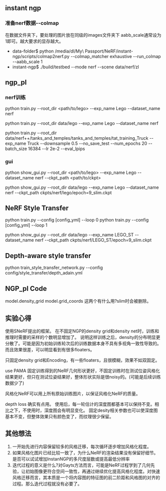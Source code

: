 ## instant ngp 
### 准备nerf数据--colmap
在数据文件夹下，要处理的图片放在同级的images文件夹下
aabb_scale通常设为1即可。越大要求的显存越大。
- data-folder$ python /media/dl/My\ Passport/NeRF/instant-ngp/scripts/colmap2nerf.py --colmap_matcher exhaustive --run_colmap --aabb_scale 1
- instant-ngp$ ./build/testbed --mode nerf --scene data/nerf/zl

## ngp_pl
### nerf训练
python train.py --root_dir <path/to/lego> --exp_name Lego --dataset_name nerf

python train.py --root_dir data/lego --exp_name Lego --dataset_name nerf

python train.py --root_dir data/nerf++/tanks_and_temples/tanks_and_temples/tat_training_Truck --exp_name Truck --downsample 0.5 --no_save_test --num_epochs 20 --batch_size 16384 --lr 2e-2 --eval_lpips

### gui
python show_gui.py --root_dir <path/to/lego> --exp_name Lego --dataset_name nerf --ckpt_path <path/to/ckpt>

python show_gui.py --root_dir data/lego --exp_name Lego --dataset_name nerf --ckpt_path ckpts/nerf/lego/epoch=9_slim.ckpt

## NeRF Style Transfer
python train.py --config [config_yml] --loop 0
python train.py --config [config_yml] --loop 1

python show_gui.py --root_dir data/lego --exp_name LEGO_ST --dataset_name nerf --ckpt_path ckpts/nerf/LEGO_ST/epoch=9_slim.ckpt

## Depth-aware style transfer
python train_style_transfer_network.py --config config/style_transfer/depth_adain.yml

## NGP_pl Code
model.density_grid 
model.grid_coords
这两个有什么用?slim时会被删除。

## 实验心得
使用SNeRF提出的框架。
在不固定NGP的density grid和density net时，训练和推理时需要的采样的个数明显增加了。
说明这样训练之后，density的分布明显更分散了。可能是因为初始训练轮次后的训练数据本身不具有多视角一致性导致的。而且效果很差，可以明显看到有很多floaters。

只固定density grid和Encoding，有一些floaters，且很模糊，效果不如双固定。

use PAMA
固定训练得到的NeRF几何形状更好，不固定训练时在测试位姿风格化结果更好，但只在测试位姿结果好，整体形状实际是很noisy的。(可能是后续训练数据少了)

风格化NeRF可以用上所有原始训练图片，以保证风格化NeRF的质量。

depth loss 确实有点用。
使用后，每一轮估计的深度图都基本可以保持不变。相比之下，不使用时，深度图会有明显变化。
固定desity相关参数也可以使深度图基本不变，但整体效果只有颜色变了，而纹理很少保留。

## 其他想法

1. 一开始先进行内容保留较多的风格迁移，每次循环逐步增加风格化程度。
2. 如果风格化图片已经比较一致了，为什么NeRF的渲染结果没有保留好细节。是否可以试试增加InstanNGP的多尺度层数或提高最低分辨率
3. 迭代过程的意义是什么?对Gayts方法而言，可能是NeRF过程学到了几何先验，让初始图像更符合空间一致性，再通过继续优化提高风格化程度。对快速风格迁移而言，其本质是一个将内容图的特征图的前二阶距和风格图的对齐的过程。那么迭代过程就没有必要了。